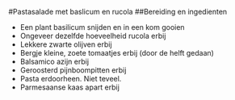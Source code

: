 #Pastasalade met baslicum en rucola
##Bereiding en ingedienten

* Een plant basilicum snijden en in een kom gooien
* Ongeveer dezelfde hoeveelheid rucola erbij
* Lekkere zwarte olijven erbij
* Bergje kleine, zoete tomaatjes erbij (door de helft gedaan)
* Balsamico azijn erbij
* Geroosterd pijnboompitten erbij
* Pasta erdoorheen. Niet teveel.
* Parmesaanse kaas apart erbij
